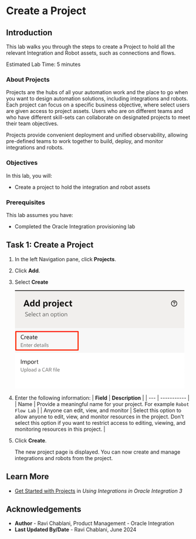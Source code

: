 # Create a Project

## Introduction

This lab walks you through the steps to create a Project to hold all the relevant Integration and Robot assets, such as connections and flows.

Estimated Lab Time: 5 minutes

### About Projects

Projects are the hubs of all your automation work and the place to go when you want to design automation solutions, including integrations and robots. Each project can focus on a specific business objective, where select users are given access to project assets. Users who are on different teams and who have different skill-sets can collaborate on designated projects to meet their team objectives.

Projects provide convenient deployment and unified observability, allowing pre-defined teams to work together to build, deploy, and monitor integrations and robots.

### Objectives

In this lab, you will:

- Create a project to hold the integration and robot assets

### Prerequisites

This lab assumes you have:

- Completed the Oracle Integration provisioning lab

## Task 1: Create a Project

1. In the left Navigation pane, click **Projects**.

2. Click **Add**.

3. Select **Create**

    ![Click Create](./images/create-project_add.png " ")

4. Enter the following information:
    | **Field**        | **Description** |
    | --- | ----------- |
    | Name | Provide a meaningful name for your project. For example `Robot Flow Lab` |
    | Anyone can edit, view, and monitor | Select this option to allow anyone to edit, view, and monitor resources in the project. Don't select this option if you want to restrict access to editing, viewing, and monitoring resources in this project. |

5. Click **Create**.

    The new project page is displayed. You can now create and manage integrations and robots from the project.

## Learn More

- [Get Started with Projects](https://docs.oracle.com/en/cloud/paas/application-integration/integrations-user/release-management.html) in *Using Integrations in Oracle Integration 3*

## Acknowledgements

- **Author** - Ravi Chablani, Product Management - Oracle Integration
- **Last Updated By/Date** - Ravi Chablani, June 2024
